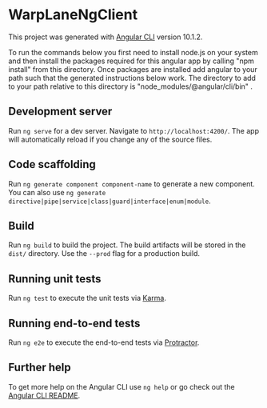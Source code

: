 # WarpLaneNgClient

This project was generated with [Angular CLI](https://github.com/angular/angular-cli) version 10.1.2.

To run the commands below you first need to install node.js on your system and then install the packages required for this angular app by calling "npm install" from this directory. Once packages are installed add angular to your path such that the generated instructions below work. The directory to add to your path relative to this directory is "node_modules/@angular/cli/bin" .

## Development server

Run `ng serve` for a dev server. Navigate to `http://localhost:4200/`. The app will automatically reload if you change any of the source files.

## Code scaffolding

Run `ng generate component component-name` to generate a new component. You can also use `ng generate directive|pipe|service|class|guard|interface|enum|module`.

## Build

Run `ng build` to build the project. The build artifacts will be stored in the `dist/` directory. Use the `--prod` flag for a production build.

## Running unit tests

Run `ng test` to execute the unit tests via [Karma](https://karma-runner.github.io).

## Running end-to-end tests

Run `ng e2e` to execute the end-to-end tests via [Protractor](http://www.protractortest.org/).

## Further help

To get more help on the Angular CLI use `ng help` or go check out the [Angular CLI README](https://github.com/angular/angular-cli/blob/master/README.md).
